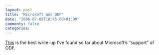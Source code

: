 ```yaml
---
layout: post
title: "Microsoft and ODF"
date: "2006-07-08T18:45:00+01:00"
comments: false
categories: 
---
```


<p><a href="http://blogs.zdnet.com/BTL/?p=3300">This</a> is the best write-up I&#8217;ve found so far about Microsoft&#8217;s &#8220;support&#8221; of ODF.</p>


